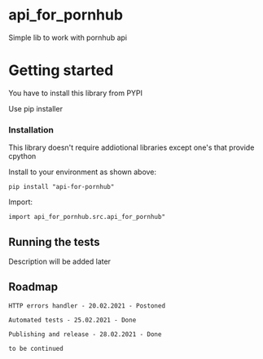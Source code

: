 
# api_for_pornhub
Simple lib to work with pornhub api

# Getting started
You have to install this library from PYPI

Use pip installer


### Installation

This library doesn't require addiotional libraries except one's that provide cpython

Install to your environment as shown above:

```
pip install "api-for-pornhub"
```

Import:

```
import api_for_pornhub.src.api_for_pornhub"
```


## Running the tests

Description will be added later

## Roadmap

```
HTTP errors handler - 20.02.2021 - Postoned

Automated tests - 25.02.2021 - Done

Publishing and release - 28.02.2021 - Done

to be continued
```

